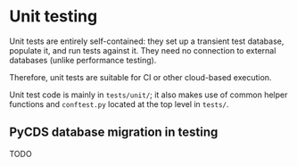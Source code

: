 # Unit testing

Unit tests are entirely self-contained: they set up a transient test database,
populate it, and run tests against it. They need no connection to external
databases (unlike performance testing).

Therefore, unit tests are suitable for CI or other cloud-based execution.

Unit test code is mainly in `tests/unit/`; it also makes use of common helper
functions and `conftest.py` located at the top level in `tests/`.

## PyCDS database migration in testing

TODO

